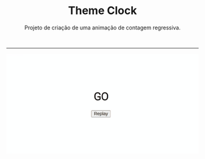 <h1 align="center"> Theme Clock </h1>

<p align="center"> Projeto de criação de uma animação de contagem regressiva.</p>

</br> <hr>

<p align = "center"><img src= "./.github/Animated Countdown.gif"></p>
